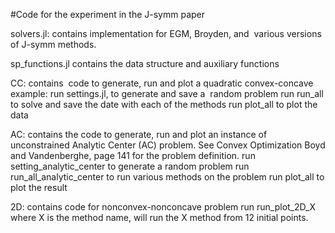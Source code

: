 #Code for the experiment in the J-symm paper


solvers.jl: contains implementation for EGM, Broyden, and  various versions of J-symm methods.

sp_functions.jl contains the data structure and auxiliary functions

CC: contains  code to generate, run and plot a quadratic convex-concave example:
run settings.jl, to generate and save a  random problem
run run_all to solve and save the date with each of the methods
run plot_all to plot the data

AC: contains the code to generate, run and plot an instance of unconstrained Analytic Center (AC) problem.
See Convex Optimization Boyd and Vandenberghe, page 141 for the problem definition.
run setting_analytic_center to generate a random problem
run run_all_analytic_center to run various methods on the problem
run plot_all to plot the result

2D: contains code for nonconvex-nonconcave problem
run run_plot_2D_X where X is the method name, will run the X method from 12 initial points.
